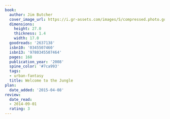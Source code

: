 ```yaml
---
book:
  author: Jim Butcher
  cover_image_url: https://i.gr-assets.com/images/S/compressed.photo.goodreads.com/books/1320418408l/2637138._SX98_.jpg
  dimensions:
    height: 27.0
    thickness: 1.4
    width: 17.0
  goodreads: '2637138'
  isbn10: '0345507460'
  isbn13: '9780345507464'
  pages: 168
  publication_year: '2008'
  spine_color: '#7ca993'
  tags:
  - urban-fantasy
  title: Welcome to the Jungle
plan:
  date_added: '2015-04-08'
review:
  date_read:
  - 2014-09-01
  rating: 3
---
```

